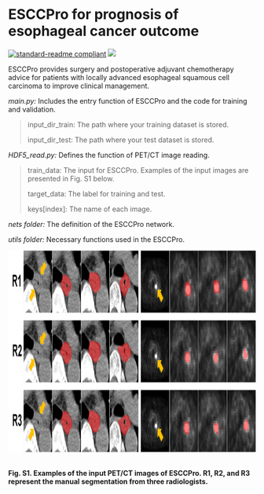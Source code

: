 # ESCCPro for prognosis of esophageal cancer outcome

[![standard-readme compliant](https://img.shields.io/badge/Readme-standard-brightgreen.svg?style=flat-square)](https://github.com/JD910/ESLN/blob/main/README.md)
![](https://img.shields.io/badge/Pytorch-1.7.1-brightgreen.svg?style=flat-square)

ESCCPro provides surgery and postoperative adjuvant chemotherapy advice for patients with locally advanced esophageal squamous cell carcinoma to improve clinical management.

*main.py:* Includes the entry function of ESCCPro and the code for training and validation.  

  > input_dir_train: The path where your training dataset is stored.
  > 
  > input_dir_test: The path where your test dataset is stored.
  > 

*HDF5_read.py:* Defines the function of  PET/CT image reading.

  > train_data: The input for ESCCPro. Examples of the input images are presented in Fig. S1 below.
  > 
  > target_data: The label for training and test.
  > 
  > keys[index]: The name of each image.


*nets folder:* The definition of the ESCCPro network.

*utils folder:* Necessary functions used in the ESCCPro.

 
<div align=left><img width="1000" height="411" src="https://github.com/OncoAIPro/ESCCPro/blob/main/utils/Seg_Examples.jpg"/></div><br />

**Fig. S1. Examples of the input PET/CT images of ESCCPro. R1, R2, and R3 represent the manual segmentation from three radiologists.**<br />
